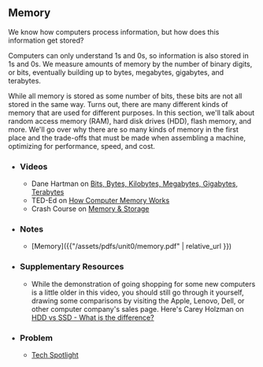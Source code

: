 ## Memory

We know how computers process information, but how does this information get stored?

Computers can only understand 1s and 0s, so information is also stored in 1s and 0s. We measure amounts of memory by the number of binary digits, or bits, eventually building up to bytes, megabytes, gigabytes, and terabytes.

While all memory is stored as some number of bits, these bits are not all stored in the same way. Turns out, there are many different kinds of memory that are used for different purposes. In this section, we'll talk about random access memory (RAM), hard disk drives (HDD), flash memory, and more. We'll go over why there are so many kinds of memory in the first place and the trade-offs that must be made when assembling a machine, optimizing for performance, speed, and cost.

- ### Videos
  - Dane Hartman on [Bits, Bytes, Kilobytes, Megabytes, Gigabytes, Terabytes](https://www.youtube.com/embed/HRmfXA4EUBs)
  - TED-Ed on [How Computer Memory Works](https://www.youtube.com/embed/p3q5zWCw8J4)
  - Crash Course on [Memory & Storage](https://www.youtube.com/embed/TQCr9RV7twk)

- ### Notes
  - [Memory]({{"/assets/pdfs/unit0/memory.pdf" | relative_url }})

- ### Supplementary Resources
  - While the demonstration of going shopping for some new computers is a little older in this video, you should still go through it yourself, drawing some comparisons by visiting the Apple, Lenovo, Dell, or other computer company's sales page. Here's
  Carey Holzman on [HDD vs SSD - What is the difference?](https://www.youtube.com/embed/O4ykrNhI5xk)

- ### Problem
  - [Tech Spotlight](http://docs.cs50.net/2018/ap/problems/tech/tech.html)